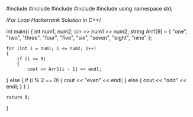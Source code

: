 #include <cmath>
#include <cstdio>
#include <vector>
#include <iostream>
#include <algorithm>
using namespace std;

/*For Loop Hackerrank Solution in C++*/

int main()
{
	int num1, num2;
	cin >> num1 >> num2;
	string Arr1[9] = { "one", "two", "three", "four", "five", "six", "seven", "eight", "nine" };

	for (int i = num1; i <= num2; i++)
	{
		if (i <= 9)
		{
			cout << Arr1[i - 1] << endl;
   }
		else
		{
			if (i % 2 == 0)
			{
				cout << "even" << endl;
			}
			else
			{
				cout << "odd" << endl;
			}
		}
	}

	return 0;
}
